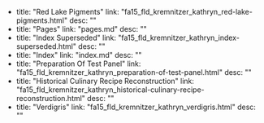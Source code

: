   - title: "Red Lake Pigments"
    link: "fa15_fld_kremnitzer_kathryn_red-lake-pigments.html"
    desc: ""
  - title: "Pages"
    link: "pages.md"
    desc: ""
  - title: "Index Superseded"
    link: "fa15_fld_kremnitzer_kathryn_index-superseded.html"
    desc: ""
  - title: "Index"
    link: "index.md"
    desc: ""
  - title: "Preparation Of Test Panel"
    link: "fa15_fld_kremnitzer_kathryn_preparation-of-test-panel.html"
    desc: ""
  - title: "Historical Culinary Recipe Reconstruction"
    link: "fa15_fld_kremnitzer_kathryn_historical-culinary-recipe-reconstruction.html"
    desc: ""
  - title: "Verdigris"
    link: "fa15_fld_kremnitzer_kathryn_verdigris.html"
    desc: ""
